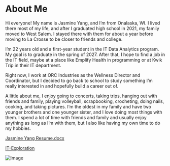 # About Me
Hi everyone! My name is Jasmine Yang, and I’m from Onalaska, WI. I lived there most of my life, and after I graduated high school in 2021, my family moved to West Salem. I stayed there with them for about a year before moving to La Crosse to be closer to friends and college.

I’m 22 years old and a first-year student in the IT Data Analytics program. My goal is to graduate in the spring of 2027. After that, I hope to find a job in the IT field, maybe at a place like Emplify Health in programming or at Kwik Trip in their IT department.

Right now, I work at ORC Industries as the Wellness Director and Coordinator, but I decided to go back to school to study something I’m really interested in and hopefully build a career out of.

A little about me, I enjoy going to concerts, taking trips, hanging out with friends and family, playing volleyball, scrapbooking, crocheting, doing nails, cooking, and taking pictures. I’m the oldest in my family and have two younger brothers and one younger sister, and I love doing most things with them. I spend a lot of time with friends and family and usually enjoy anything as long as I’m with them, but I also like having my own time to do my hobbies.

[Jasmine Yang Resume.docx](https://github.com/user-attachments/files/22956135/Jasmine.Yang.Resume.docx)

[IT-Exploration](https://jasminesyang.github.io/it-explorations/)

![Image](https://github.com/user-attachments/assets/4084eab6-15f1-4cb9-9516-033fbcba0b66)



